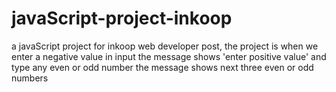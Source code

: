 # javaScript-project-inkoop
 a javaScript project for inkoop web developer post, the project is when we enter a negative value in input the message shows 'enter positive value' and type any even or odd number the message shows next three even or odd numbers
